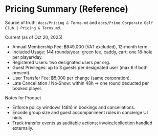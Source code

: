 # Pricing Summary (Reference)

Source of truth: `docs/Pricing & Terms.md` and `docs/Prime Corporate Golf Club | Pricing & Terms.md`.

Current (as of Oct 20, 2025)
- Annual Membership Fee: ฿949,000 (VAT excluded), 12‑month term.
- Included Usage: 144 rounds/year; green fee, caddy, cart; one 18‑hole per player/day.
- Registered Users: two designated users per org.
- Guest Privileges: up to 3 guests per designated user (max 6 if both present).
- User Transfer Fee: ฿5,000 per change (same corporation).
- Late Cancellation / No‑Show: within 48h → one round deducted per booked player.

Notes for Product
- Enforce policy windows (48h) in bookings and cancellations.
- Encode group size and guest accompaniment rules in concierge UI hints.
- Track transfer events as auditable actions; invoice/collection handled externally.

